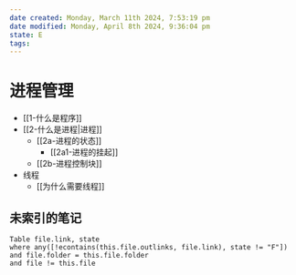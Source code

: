 ```yaml
---
date created: Monday, March 11th 2024, 7:53:19 pm
date modified: Monday, April 8th 2024, 9:36:04 pm
state: E
tags: 
---
```


# 进程管理

- [[1-什么是程序]]
- [[2-什么是进程|进程]]
	- [[2a-进程的状态]]
		- [[2a1-进程的挂起]]
	- [[2b-进程控制块]]
- 线程
	- [[为什么需要线程]]

## 未索引的笔记

```dataview
Table file.link, state
where any([!econtains(this.file.outlinks, file.link), state != "F"])
and file.folder = this.file.folder
and file != this.file
```